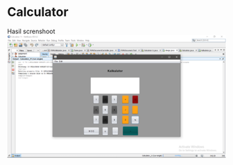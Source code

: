 # Calculator
Hasil screnshoot
![alt text](https://github.com/nofelasogi/Calculator/blob/master/ss.png)
